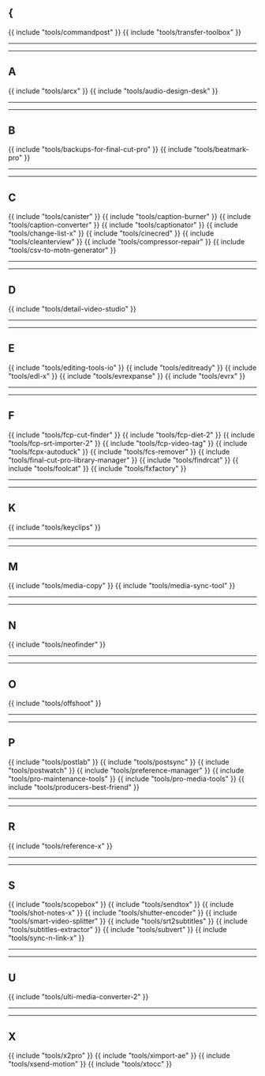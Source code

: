 ## {

{{ include "tools/commandpost" }}
{{ include "tools/transfer-toolbox" }}

---


---

## A

{{ include "tools/arcx" }}
{{ include "tools/audio-design-desk" }}

---


---

## B

{{ include "tools/backups-for-final-cut-pro" }}
{{ include "tools/beatmark-pro" }}

---


---

## C

{{ include "tools/canister" }}
{{ include "tools/caption-burner" }}
{{ include "tools/caption-converter" }}
{{ include "tools/captionator" }}
{{ include "tools/change-list-x" }}
{{ include "tools/cinecred" }}
{{ include "tools/cleanterview" }}
{{ include "tools/compressor-repair" }}
{{ include "tools/csv-to-motn-generator" }}

---


---

## D

{{ include "tools/detail-video-studio" }}

---


---

## E

{{ include "tools/editing-tools-io" }}
{{ include "tools/editready" }}
{{ include "tools/edl-x" }}
{{ include "tools/evrexpanse" }}
{{ include "tools/evrx" }}

---


---

## F

{{ include "tools/fcp-cut-finder" }}
{{ include "tools/fcp-diet-2" }}
{{ include "tools/fcp-srt-importer-2" }}
{{ include "tools/fcp-video-tag" }}
{{ include "tools/fcpx-autoduck" }}
{{ include "tools/fcs-remover" }}
{{ include "tools/final-cut-pro-library-manager" }}
{{ include "tools/findrcat" }}
{{ include "tools/foolcat" }}
{{ include "tools/fxfactory" }}

---


---

## K

{{ include "tools/keyclips" }}

---


---

## M

{{ include "tools/media-copy" }}
{{ include "tools/media-sync-tool" }}

---


---

## N

{{ include "tools/neofinder" }}

---


---

## O

{{ include "tools/offshoot" }}

---


---

## P

{{ include "tools/postlab" }}
{{ include "tools/postsync" }}
{{ include "tools/postwatch" }}
{{ include "tools/preference-manager" }}
{{ include "tools/pro-maintenance-tools" }}
{{ include "tools/pro-media-tools" }}
{{ include "tools/producers-best-friend" }}

---


---

## R

{{ include "tools/reference-x" }}

---


---

## S

{{ include "tools/scopebox" }}
{{ include "tools/sendtox" }}
{{ include "tools/shot-notes-x" }}
{{ include "tools/shutter-encoder" }}
{{ include "tools/smart-video-splitter" }}
{{ include "tools/srt2subtitles" }}
{{ include "tools/subtitles-extractor" }}
{{ include "tools/subvert" }}
{{ include "tools/sync-n-link-x" }}

---


---

## U

{{ include "tools/ulti-media-converter-2" }}

---


---

## X

{{ include "tools/x2pro" }}
{{ include "tools/ximport-ae" }}
{{ include "tools/xsend-motion" }}
{{ include "tools/xtocc" }}